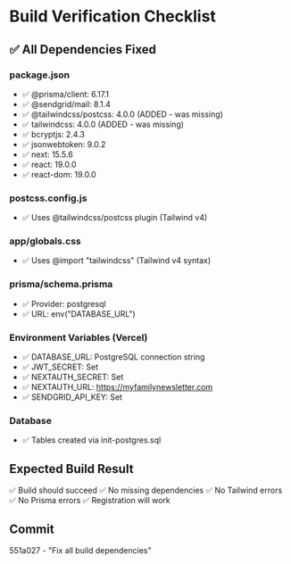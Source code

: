 # Build Verification Checklist

## ✅ All Dependencies Fixed

### package.json
- ✅ @prisma/client: 6.17.1
- ✅ @sendgrid/mail: 8.1.4
- ✅ @tailwindcss/postcss: 4.0.0 (ADDED - was missing)
- ✅ tailwindcss: 4.0.0 (ADDED - was missing)
- ✅ bcryptjs: 2.4.3
- ✅ jsonwebtoken: 9.0.2
- ✅ next: 15.5.6
- ✅ react: 19.0.0
- ✅ react-dom: 19.0.0

### postcss.config.js
- ✅ Uses @tailwindcss/postcss plugin (Tailwind v4)

### app/globals.css
- ✅ Uses @import "tailwindcss" (Tailwind v4 syntax)

### prisma/schema.prisma
- ✅ Provider: postgresql
- ✅ URL: env("DATABASE_URL")

### Environment Variables (Vercel)
- ✅ DATABASE_URL: PostgreSQL connection string
- ✅ JWT_SECRET: Set
- ✅ NEXTAUTH_SECRET: Set
- ✅ NEXTAUTH_URL: https://myfamilynewsletter.com
- ✅ SENDGRID_API_KEY: Set

### Database
- ✅ Tables created via init-postgres.sql

## Expected Build Result
✅ Build should succeed
✅ No missing dependencies
✅ No Tailwind errors
✅ No Prisma errors
✅ Registration will work

## Commit
551a027 - "Fix all build dependencies"